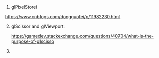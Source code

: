 1. glPixelStorei

​       https://www.cnblogs.com/dongguolei/p/11982230.html

2. glScissor and glViewport:

   https://gamedev.stackexchange.com/questions/40704/what-is-the-purpose-of-glscisso

3. 

